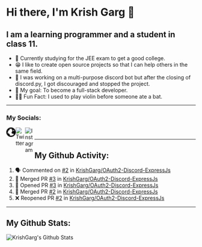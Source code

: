 # Hi there, I'm Krish Garg  👋

## I am a learning programmer and a student in class 11.
- 📖 Currently studying for the JEE exam to get a good college.
- 😁 I like to create open source projects so that I can help others in the same field.
- 🤖 I was working on a multi-purpose discord bot but after the closing of discord.py, I got discouraged and stopped the project.
- 🥅 My goal: To become a full-stack developer.
- 👨‍🏭 Fun Fact: I used to play violin before someone ate a bat.
---
### My Socials:
[<img align="left" alt="Website" width="25px" src="https://raw.githubusercontent.com/iconic/open-iconic/master/svg/globe.svg" />][website]
[<img align="left" alt="Twitter" width="25px" src="https://cdn.jsdelivr.net/npm/simple-icons@v3/icons/twitter.svg" />][twitter]
[<img align="left" alt="Instagram" width="25px" src="https://cdn.jsdelivr.net/npm/simple-icons@v3/icons/instagram.svg" />][instagram]
<br />

---
## My Github Activity:
<!--START_SECTION:activity-->
1. 🗣 Commented on [#2](https://github.com/KrishGarg/OAuth2-Discord-ExpressJs/issues/2) in [KrishGarg/OAuth2-Discord-ExpressJs](https://github.com/KrishGarg/OAuth2-Discord-ExpressJs)
2. 🎉 Merged PR [#3](https://github.com/KrishGarg/OAuth2-Discord-ExpressJs/pull/3) in [KrishGarg/OAuth2-Discord-ExpressJs](https://github.com/KrishGarg/OAuth2-Discord-ExpressJs)
3. 💪 Opened PR [#3](https://github.com/KrishGarg/OAuth2-Discord-ExpressJs/pull/3) in [KrishGarg/OAuth2-Discord-ExpressJs](https://github.com/KrishGarg/OAuth2-Discord-ExpressJs)
4. 🎉 Merged PR [#2](https://github.com/KrishGarg/OAuth2-Discord-ExpressJs/pull/2) in [KrishGarg/OAuth2-Discord-ExpressJs](https://github.com/KrishGarg/OAuth2-Discord-ExpressJs)
5. ❌ Reopened PR [#2](https://github.com/KrishGarg/OAuth2-Discord-ExpressJs/pull/2) in [KrishGarg/OAuth2-Discord-ExpressJs](https://github.com/KrishGarg/OAuth2-Discord-ExpressJs)
<!--END_SECTION:activity-->

---
## My Github Stats:
<img align="left" alt="KrishGarg's Github Stats" src="https://github-readme-stats.vercel.app/api?username=KrishGarg&show_icons=true&hide_border=true&theme=tokyonight" />

[website]: https://krishgarg.ga/
[twitter]: https://twitter.com/KrishGa95586696
[instagram]: https://www.instagram.com/krishgarg6306/
